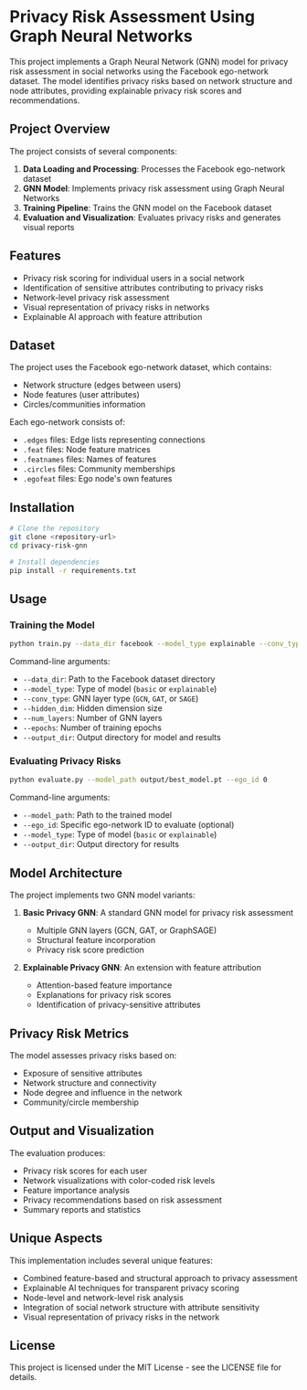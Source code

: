 # Privacy Risk Assessment Using Graph Neural Networks

This project implements a Graph Neural Network (GNN) model for privacy risk assessment in social networks using the Facebook ego-network dataset. The model identifies privacy risks based on network structure and node attributes, providing explainable privacy risk scores and recommendations.

## Project Overview

The project consists of several components:

1. **Data Loading and Processing**: Processes the Facebook ego-network dataset
2. **GNN Model**: Implements privacy risk assessment using Graph Neural Networks
3. **Training Pipeline**: Trains the GNN model on the Facebook dataset
4. **Evaluation and Visualization**: Evaluates privacy risks and generates visual reports

## Features

- Privacy risk scoring for individual users in a social network
- Identification of sensitive attributes contributing to privacy risks
- Network-level privacy risk assessment
- Visual representation of privacy risks in networks
- Explainable AI approach with feature attribution

## Dataset

The project uses the Facebook ego-network dataset, which contains:
- Network structure (edges between users)
- Node features (user attributes)
- Circles/communities information

Each ego-network consists of:
- `.edges` files: Edge lists representing connections
- `.feat` files: Node feature matrices
- `.featnames` files: Names of features
- `.circles` files: Community memberships
- `.egofeat` files: Ego node's own features

## Installation

```bash
# Clone the repository
git clone <repository-url>
cd privacy-risk-gnn

# Install dependencies
pip install -r requirements.txt
```

## Usage

### Training the Model

```bash
python train.py --data_dir facebook --model_type explainable --conv_type GAT --epochs 50
```

Command-line arguments:
- `--data_dir`: Path to the Facebook dataset directory
- `--model_type`: Type of model (`basic` or `explainable`)
- `--conv_type`: GNN layer type (`GCN`, `GAT`, or `SAGE`)
- `--hidden_dim`: Hidden dimension size
- `--num_layers`: Number of GNN layers
- `--epochs`: Number of training epochs
- `--output_dir`: Output directory for model and results

### Evaluating Privacy Risks

```bash
python evaluate.py --model_path output/best_model.pt --ego_id 0
```

Command-line arguments:
- `--model_path`: Path to the trained model
- `--ego_id`: Specific ego-network ID to evaluate (optional)
- `--model_type`: Type of model (`basic` or `explainable`)
- `--output_dir`: Output directory for results

## Model Architecture

The project implements two GNN model variants:

1. **Basic Privacy GNN**: A standard GNN model for privacy risk assessment
   - Multiple GNN layers (GCN, GAT, or GraphSAGE)
   - Structural feature incorporation
   - Privacy risk score prediction

2. **Explainable Privacy GNN**: An extension with feature attribution
   - Attention-based feature importance
   - Explanations for privacy risk scores
   - Identification of privacy-sensitive attributes

## Privacy Risk Metrics

The model assesses privacy risks based on:
- Exposure of sensitive attributes
- Network structure and connectivity
- Node degree and influence in the network
- Community/circle membership

## Output and Visualization

The evaluation produces:
- Privacy risk scores for each user
- Network visualizations with color-coded risk levels
- Feature importance analysis
- Privacy recommendations based on risk assessment
- Summary reports and statistics

## Unique Aspects

This implementation includes several unique features:
- Combined feature-based and structural approach to privacy assessment
- Explainable AI techniques for transparent privacy scoring
- Node-level and network-level risk analysis
- Integration of social network structure with attribute sensitivity
- Visual representation of privacy risks in the network

## License

This project is licensed under the MIT License - see the LICENSE file for details. 